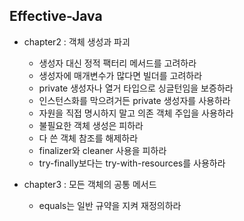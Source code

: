 ## Effective-Java
+ chapter2 : 객체 생성과 파괴
  + 생성자 대신 정적 팩터리 메서드를 고려하라 
  + 생성자에 매개변수가 많다면 빌더를 고려하라
  + private 생성자나 열거 타입으로 싱글턴임을 보증하라
  + 인스턴스화를 막으려거든 private 생성자를 사용하라
  + 자원을 직접 명시하지 말고 의존 객체 주입을 사용하라
  + 불필요한 객체 생성은 피하라
  + 다 쓴 객체 참조를 해제하라
  + finalizer와 cleaner 사용을 피하라
  + try-finally보다는 try-with-resources를 사용하라

+ chapter3 : 모든 객체의 공통 메서드
  + equals는 일반 규약을 지켜 재정의하라 
